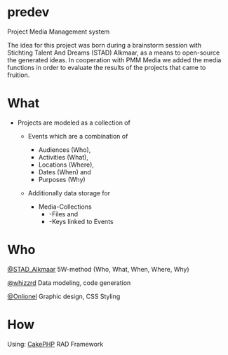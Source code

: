 # predev
Project Media Management system

The idea for this project was born during a brainstorm session with Stichting Talent And Dreams (STAD) Alkmaar, 
as a means to open-source the generated ideas. In cooperation with PMM Media we added the media functions 
in order to evaluate the results of the projects that came to fruition.

# What
* Projects are modeled as a collection of 
  * Events which are a combination of 
     * Audiences (Who),
     * Activities (What),
     * Locations (Where),
     * Dates (When) and
     * Purposes (Why)

  * Additionally data storage for 
    * Media-Collections
      * -Files and 
      * -Keys linked to Events 

# Who
[@STAD_Alkmaar](https://twitter.com/STAD_Alkmaar) 5W-method (Who, What, When, Where, Why) 

[@whizzrd](https://github.com/whizzrd) Data modeling, code generation

[@Onlionel](https://github.com/Onlionel) Graphic design, CSS Styling

# How
Using:
[CakePHP](https://github.com/cakephp/cakephp) RAD Framework
